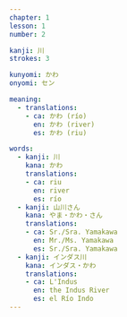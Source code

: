 ```yaml
---
chapter: 1
lesson: 1
number: 2

kanji: 川
strokes: 3

kunyomi: かわ
onyomi: セン

meaning:
  - translations:
    - ca: かわ (río)
      en: かわ (river)
      es: かわ (riu)

words:
  - kanji: 川
    kana: かわ
    translations:
    - ca: riu
      en: river
      es: río
  - kanji: 山川さん
    kana: やま・かわ・さん
    translations:
    - ca: Sr./Sra. Yamakawa
      en: Mr./Ms. Yamakawa
      es: Sr./Sra. Yamakawa
  - kanji: インダス川
    kana: インダス・かわ
    translations:
    - ca: L'Indus
      en: the Indus River
      es: el Río Indo
---
```

